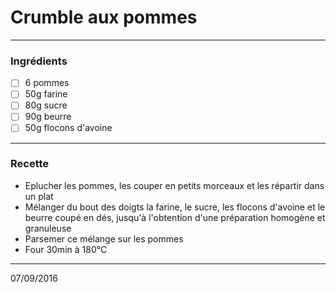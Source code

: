 # Crumble aux pommes

---

### Ingrédients

- [ ] 6 pommes
- [ ] 50g farine
- [ ] 80g sucre
- [ ] 90g beurre
- [ ] 50g flocons d'avoine

---

### Recette

- Eplucher les pommes, les couper en petits morceaux et les répartir dans un plat
- Mélanger du bout des doigts la farine, le sucre, les flocons d'avoine et le beurre coupé en dés, jusqu'à l'obtention d'une préparation homogène et granuleuse
- Parsemer ce mélange sur les pommes
- Four 30min à 180°C

---

07/09/2016
